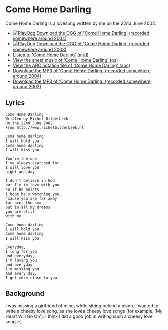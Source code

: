 # Come Home Darling

Come Home Darling is a lovesong written by me
on the 22nd June 2002.

 * [![PlayOgg](http://static.fsf.org/playogg/Play_ogg_80x15.png "I support PlayOgg!")](http://playogg.org) [Download the OGG of 'Come Home Darling' (recorded somewhere around 2004)](http://www.richelbilderbeek.nl/CD03_03ComeHomeDarling.ogg)
 * [![PlayOgg](http://static.fsf.org/playogg/Play_ogg_80x15.png "I support PlayOgg!")](http://playogg.org) [Download the OGG of 'Come Home Darling' (recorded somewhere around 2003)](http://www.richelbilderbeek.nl/CD02_02ComeHomeDarling.ogg)
 * [Listen to 'Come Home Darling' (mid)](http://www.richelbilderbeek.nl/SongComeHomeDarling.mid)
 * [View the sheet music of 'Come Home Darling' (ps)](SongComeHomeDarling.ps)
 * [View the ABC notation file of 'Come Home Darling' (abc)](ComeHomeDarling.abc)
 * [Download the MP3 of 'Come Home Darling' (recorded somewhere around 2004)](http://www.richelbilderbeek.nl/CD03_03ComeHomeDarling.mp3)
 * [Download the MP3 of 'Come Home Darling' (recorded somewhere around 2003)](http://www.richelbilderbeek.nl/CD02_02ComeHomeDarling.mp3)

## Lyrics

```
Come Home Darling
Written by Richel Bilderbeek
On the 22nd June 2002
From http://www.richelbilderbeek.nl

Come home darling
I will hold you
Come home darling
I will kiss you

You're the one
I've always searched for
I will love you
night and day

I don't believe in God
but I'm in love with you
so if he exists
I hope he's watching you.
'cause you are far away
far over the sea
but in all my dreams
you are still
with me

Come home darling
I will hold you
Come home darling
I will kiss you

Everyday,
I long for you
and everyday,
I'm loving you
and everyday
I'm missing you
and every day,
I get more close to you
```

## Background

I was missing a girlfriend of mine, while sitting behind a piano.
I wanted to write a cheesy love song, as she loves cheesy love
songs (for example, 'My Heart Will Go On'). I think I did 
a good job in writing such a cheesy love song :-)
